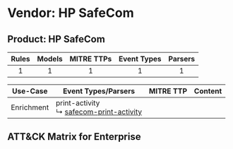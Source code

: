 Vendor: HP SafeCom
==================
Product: HP SafeCom
-------------------
| Rules | Models | MITRE TTPs | Event Types | Parsers |
|:-----:|:------:|:----------:|:-----------:|:-------:|
|   1   |   1    |     1      |      1      |    1    |

|  Use-Case  | Event Types/Parsers                                                                                 | MITRE TTP | Content                                                  |
|:----------:| --------------------------------------------------------------------------------------------------- | --------- | -------------------------------------------------------- |
| Enrichment |  print-activity<br> ↳ [safecom-print-activity](Parsers/parserContent_safecom-print-activity.md)<br> |           | [](Rules_Models/r_m_hp_safecom_hp_safecom_Enrichment.md) |

ATT&CK Matrix for Enterprise
----------------------------
